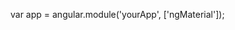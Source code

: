 <!-- AngularJS -->
<script src="https://ajax.googleapis.com/ajax/libs/angularjs/1.7.9/angular.min.js"></script>

<!-- AngularJS Material -->
<script src="https://ajax.googleapis.com/ajax/libs/angular_material/1.2.0/angular-material.min.js"></script>

<!-- AngularJS Material CSS -->
<link rel="stylesheet" href="https://ajax.googleapis.com/ajax/libs/angular_material/1.2.0/angular-material.min.css">

<!-- AngularJS Material Theming -->
<script src="https://ajax.googleapis.com/ajax/libs/angular_material/1.2.0/angular-material-theme.min.js"></script>

<!-- Apply a theme -->
<link rel="stylesheet" href="https://ajax.googleapis.com/ajax/libs/angular_material/1.2.0/angular-material-theme.css">

var app = angular.module('yourApp', ['ngMaterial']);
